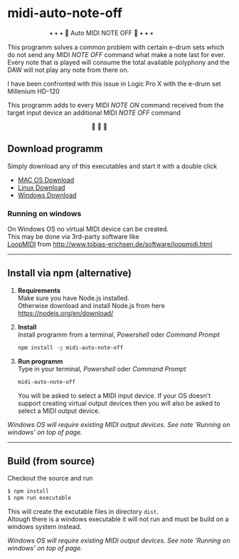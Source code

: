 # midi-auto-note-off

&nbsp;&nbsp;&nbsp;&nbsp;&nbsp;&nbsp;&nbsp;&nbsp;&nbsp;&nbsp;&nbsp;&nbsp;&nbsp;&nbsp;&nbsp;&nbsp;&nbsp;&nbsp;&nbsp;&nbsp;&nbsp;&nbsp;&nbsp;&nbsp;⭑ ⭑ ⭑ 🥁  Auto MIDI NOTE OFF  🥁 ⭑ ⭑ ⭑ 

This programm solves a common problem with certain e-drum sets
which do not send any MIDI *NOTE OFF* command what 
make a note last for ever.
Every note that is played will consume the total available polyphony and 
the DAW will not play any note from there on.

I have been confronted with this issue in Logic Pro X 
with the e-drum set Millenium HD-120

This programm adds to every MIDI *NOTE ON* command 
received from the target input device
an additional MIDI *NOTE OFF* command

&nbsp;&nbsp;&nbsp;&nbsp;&nbsp;&nbsp;&nbsp;&nbsp;&nbsp;&nbsp;&nbsp;&nbsp;&nbsp;&nbsp;&nbsp;&nbsp;&nbsp;&nbsp;&nbsp;&nbsp;&nbsp;&nbsp;&nbsp;&nbsp;&nbsp;&nbsp;&nbsp;&nbsp;&nbsp;&nbsp;&nbsp;&nbsp;&nbsp;&nbsp;&nbsp;&nbsp;&nbsp;&nbsp;&nbsp;&nbsp;&nbsp;&nbsp;&nbsp;&nbsp;&nbsp;&nbsp;&nbsp;&nbsp;🥁 🥁 🥁   



## Download programm
Simply download any of this executables and start it with a double click
- [MAC OS Download](https://github.com/daniele-pecora/midi-auto-note-off/releases/download/1.0.0/midi-auto-note-off-macos.zip)
- [Linux Download](https://github.com/daniele-pecora/midi-auto-note-off/releases/download/1.0.0/midi-auto-note-off-linux.zip)
- [Windows Download](https://github.com/daniele-pecora/midi-auto-note-off/releases/download/1.0.0/midi-auto-note-off-win.zip)


### Running on windows

On Windows OS no virtual MIDI device can be created.  
This may be done via 3rd-party software like  
[LoopMIDI](http://www.tobias-erichsen.de/software/loopmidi.html) from http://www.tobias-erichsen.de/software/loopmidi.html



---

## Install via npm (alternative)

1) **Requirements**  
Make sure you have Node.js installed.  
Otherwise download and install Node.js from here  
https://nodejs.org/en/download/

2) **Install**    
    Install programm from a terminal, *Powershell* oder *Command Prompt*   
    ```bash
    npm install -g midi-auto-note-off
    ```

3) **Run programm**    
    Type in your terminal, *Powershell* oder *Command Prompt*
    ```bash
    midi-auto-note-off
    ```

    You will be asked to select a MIDI input device.
    If your OS doesn't support creating virtual output devices
    then you will also be asked to select a MIDI output device.

_Windows OS will require existing MIDI output devices. See note 'Running on windows' on top of page._  




---

## Build (from source)

Checkout the source and run
```bash
$ npm install
$ npm run executable
```
This will create the excutable files in directory `dist`.  
Altough there is a windows executable it will not run and must be build on a windows system instead.

_Windows OS will require existing MIDI output devices. See note 'Running on windows' on top of page._  
